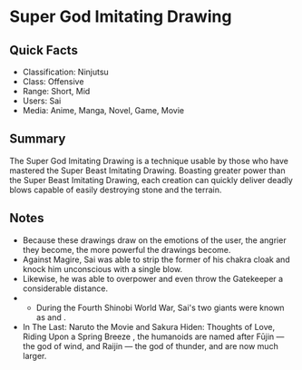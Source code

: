 # Super God Imitating Drawing

## Quick Facts
- Classification: Ninjutsu
- Class: Offensive
- Range: Short, Mid
- Users: Sai
- Media: Anime, Manga, Novel, Game, Movie

## Summary
The Super God Imitating Drawing is a technique usable by those who have mastered the Super Beast Imitating Drawing. Boasting greater power than the Super Beast Imitating Drawing, each creation can quickly deliver deadly blows capable of easily destroying stone and the terrain.

## Notes
- Because these drawings draw on the emotions of the user, the angrier they become, the more powerful the drawings become.
- Against Magire, Sai was able to strip the former of his chakra cloak and knock him unconscious with a single blow.
- Likewise, he was able to overpower and even throw the Gatekeeper a considerable distance.
- * During the Fourth Shinobi World War, Sai's two giants were known as and .
- In The Last: Naruto the Movie and Sakura Hiden: Thoughts of Love, Riding Upon a Spring Breeze , the humanoids are named after Fūjin — the god of wind, and Raijin — the god of thunder, and are now much larger.
